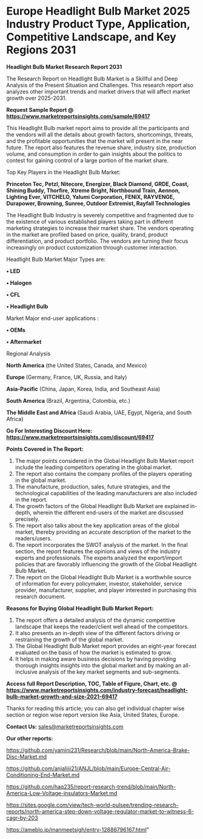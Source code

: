 # Europe Headlight Bulb Market 2025 Industry Product Type, Application, Competitive Landscape, and Key Regions 2031

<strong>Headlight Bulb Market Research Report 2031</strong>

The Research Report on Headlight Bulb Market is a Skillful and Deep Analysis of the Present Situation and Challenges. This research report also analyzes other important trends and market drivers that will affect market growth over 2025-2031.

<strong>Request Sample Report @ <a href=https://www.marketreportsinsights.com/sample/69417>https://www.marketreportsinsights.com/sample/69417</a></strong>

This Headlight Bulb market report aims to provide all the participants and the vendors will all the details about growth factors, shortcomings, threats, and the profitable opportunities that the market will present in the near future. The report also features the revenue share, industry size, production volume, and consumption in order to gain insights about the politics to contest for gaining control of a large portion of the market share.

Top Key Players in the Headlight Bulb Market:

<strong>Princeton Tec, Petzl, Nitecore, Energizer, Black Diamond, GRDE, Coast, Shining Buddy, Thorfire, Xtreme Bright, Northbound Train, Aennon, Lighting Ever, VITCHELO, Yalumi Corporation, FENIX, RAYVENGE, Durapower, Browning, Sunree, Outdoor Extremist, Rayfall Technologies</strong>

The Headlight Bulb Industry is severely competitive and fragmented due to the existence of various established players taking part in different marketing strategies to increase their market share. The vendors operating in the market are profiled based on price, quality, brand, product differentiation, and product portfolio. The vendors are turning their focus increasingly on product customization through customer interaction.

Headlight Bulb Market Major Types are:

<strong>• LED

• Halogen

• CFL

• Headlight Bulb</strong>

Market Major end-user applications :

<strong>• OEMs

• Aftermarket</strong>

Regional Analysis

</u><strong><b>North America</b></strong> (the United States, Canada, and Mexico)

<strong><b>Europe </b></strong>(Germany, France, UK, Russia, and Italy)

<strong><b>Asia-Pacific</b></strong> (China, Japan, Korea, India, and Southeast Asia)

<strong><b>South America</b></strong> (Brazil, Argentina, Colombia, etc.)

<strong><b>The Middle East and Africa</b></strong> (Saudi Arabia, UAE, Egypt, Nigeria, and South Africa)

<strong>Go For Interesting Discount Here: <a href=https://www.marketreportsinsights.com/discount/69417>https://www.marketreportsinsights.com/discount/69417</a></strong>

<strong>Points Covered in The Report:</strong>
<ol>
  <li>The major points considered in the Global Headlight Bulb Market report include the leading competitors operating in the global market.</li>
  <li>The report also contains the company profiles of the players operating in the global market.</li>
  <li>The manufacture, production, sales, future strategies, and the technological capabilities of the leading manufacturers are also included in the report.</li>
  <li>The growth factors of the Global Headlight Bulb Market are explained in-depth, wherein the different end-users of the market are discussed precisely.</li>
  <li>The report also talks about the key application areas of the global market, thereby providing an accurate description of the market to the readers/users.</li>
  <li>The report incorporates the SWOT analysis of the market. In the final section, the report features the opinions and views of the industry experts and professionals. The experts analyzed the export/import policies that are favorably influencing the growth of the Global Headlight Bulb Market.</li>
  <li>The report on the Global Headlight Bulb Market is a worthwhile source of information for every policymaker, investor, stakeholder, service provider, manufacturer, supplier, and player interested in purchasing this research document.</li>
</ol>
<strong>Reasons for Buying Global Headlight Bulb Market Report:</strong>

<ol>
  <li>The report offers a detailed analysis of the dynamic competitive landscape that keeps the reader/client well ahead of the competitors.</li>
  <li>It also presents an in-depth view of the different factors driving or restraining the growth of the global market.</li>
  <li>The Global Headlight Bulb Market report provides an eight-year forecast evaluated on the basis of how the market is estimated to grow.</li>
  <li>It helps in making aware business decisions by having providing thorough insights insights into the global market and by making an all-inclusive analysis of the key market segments and sub-segments.</li>
</ol>
<strong>Access full Report Description, TOC, Table of Figure, Chart, etc. @ <a href=https://www.marketreportsinsights.com/industry-forecast/headlight-bulb-market-growth-and-size-2021-69417>https://www.marketreportsinsights.com/industry-forecast/headlight-bulb-market-growth-and-size-2021-69417</a></strong>


Thanks for reading this article; you can also get individual chapter wise section or region wise report version like Asia, United States, Europe.

<strong>Contact Us:</strong>
sales@marketreportsinsights.com

<strong>Our other reports:</strong>

<a href=https://github.com/yamini231/Research/blob/main/North-America-Brake-Disc-Market.md>https://github.com/yamini231/Research/blob/main/North-America-Brake-Disc-Market.md</a>

<a href=https://github.com/anjaliiii21/ANJL/blob/main/Europe-Central-Air-Conditioning-End-Market.md>https://github.com/anjaliiii21/ANJL/blob/main/Europe-Central-Air-Conditioning-End-Market.md</a>

<a href=https://github.com/haq235/report-research-trend/blob/main/North-America-Low-Voltage-insulators-Market.md>https://github.com/haq235/report-research-trend/blob/main/North-America-Low-Voltage-insulators-Market.md</a>

<a href=https://sites.google.com/view/tech-world-pulsee/trending-research-reports/north-america-step-down-voltage-regulator-market-to-witness-6-cagr-by-203>https://sites.google.com/view/tech-world-pulsee/trending-research-reports/north-america-step-down-voltage-regulator-market-to-witness-6-cagr-by-203</a>

<a href=https://ameblo.jp/manmeetsigh/entry-12886796167.html>https://ameblo.jp/manmeetsigh/entry-12886796167.html</a>"
